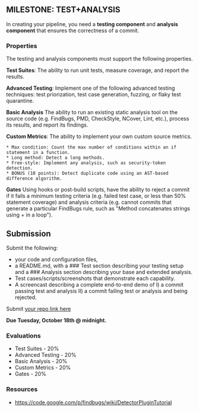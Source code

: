 MILESTONE: TEST+ANALYSIS
------------------------

In creating your pipeline, you need a **testing component** and **analysis component** that ensures the correctness of a commit.

### Properties

The testing and analysis components must support the following properties.

**Test Suites**: The ability to run unit tests, measure coverage, and report the results.

**Advanced Testing**: Implement one of the following advanced testing techniques: test priorization, test case generation, fuzzing, or flaky test quarantine.

**Basic Analysis** The ability to run an existing static analysis tool on the source code (e.g. FindBugs, PMD, CheckStyle, NCover, Lint, etc.), process its results, and report its findings.

**Custom Metrics**: The ability to implement your own custom source metrics.

    * Max condition: Count the max number of conditions within an if statement in a function.
    * Long method: Detect a long methods.
    * Free-style: Implement any analysis, such as security-token detection.
    * BONUS (10 points): Detect duplicate code using an AST-based difference algorithm.

**Gates**  Using hooks or post-build scripts, have the ability to reject a commit if it fails a minimum testing criteria (e.g. failed test case, or less than 50% statement coverage) and analysis criteria (e.g. cannot commits that generate a particular FindBugs rule, such as "Method concatenates strings using + in a loop").

## Submission

Submit the following:

* your code and configuration files, 
* a README.md, with a \#\#\# Test section describing your testing setup and a \#\#\# Analysis section describing your base and extended analysis.
* Test cases/scripts/screenshots that demonstrate each capability.
* A screencast describing a complete end-to-end demo of I) a commit passing test and analysis II) a commit failing test or analysis and being rejected.

Submit [your repo link here](https://goo.gl/forms/nogYEgdFgiNFdQ1p1)

**Due Tuesday, October 18th @ midnight.**

### Evaluations

* Test Suites - 20%
* Advanced Testing - 20%
* Basic Analysis - 20%
* Custom Metrics - 20%
* Gates - 20%

### Resources

* https://code.google.com/p/findbugs/wiki/DetectorPluginTutorial
